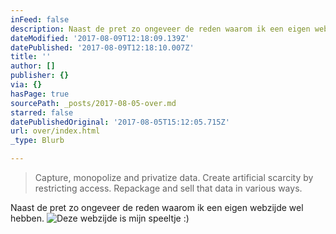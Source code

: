 ```yaml
---
inFeed: false
description: Naast de pret zo ongeveer de reden waarom ik een eigen webzijde wel hebben.
dateModified: '2017-08-09T12:18:09.139Z'
datePublished: '2017-08-09T12:18:10.007Z'
title: ''
author: []
publisher: {}
via: {}
hasPage: true
sourcePath: _posts/2017-08-05-over.md
starred: false
datePublishedOriginal: '2017-08-05T15:12:05.715Z'
url: over/index.html
_type: Blurb

---
```

> Capture, monopolize and privatize data. Create artificial scarcity by restricting access. Repackage and sell that data in various ways.

Naast de pret zo ongeveer de reden waarom ik een eigen webzijde wel hebben.
![Deze webzijde is mijn speeltje :)](https://the-grid-user-content.s3-us-west-2.amazonaws.com/ef8367e3-84c6-426b-bb19-983303d58eda.jpg)